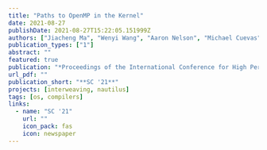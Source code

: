 ```yaml
---
title: "Paths to OpenMP in the Kernel"
date: 2021-08-27
publishDate: 2021-08-27T15:22:05.151999Z
authors: ["Jiacheng Ma", "Wenyi Wang", "Aaron Nelson", "Michael Cuevas", "Brian Homerding", "Conghao Liu", "Zhen Huang", "Simone Campanoni", admin, "Peter Dinda"]
publication_types: ["1"]
abstract: ""
featured: true
publication: "*Proceedings of the International Conference for High Performance Computing, Networking, Storage, and Analysis (SC '21)*"
url_pdf: ""
publication_short: "**SC '21**"
projects: [interweaving, nautilus]
tags: [os, compilers]
links:
  - name: "SC '21"
    url: ""
    icon_pack: fas
    icon: newspaper
---
```


